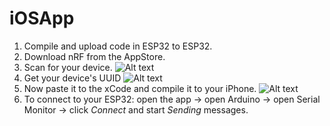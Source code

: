 # iOSApp

1. Compile and upload code in ESP32 to ESP32.
2. Download nRF from the AppStore.
3. Scan for your device.
![Alt text](//AerospecApp/iOSApp/main/misc/Pictures/readme/nRF-1.png?raw=true "Should be ESP32")
4. Get your device's UUID
![Alt text](//AerospecApp/iOSApp/main/misc/Pictures/readme/nRF-2.png?raw=true "The UUID in *Services*")
5. Now paste it to the xCode and compile it to your iPhone.
![Alt text](//AerospecApp/iOSApp/main/misc/Pictures/readme/UUID.png?raw=true "The UUID in *Services*")
6. To connect to your ESP32:
  open the app -> open Arduino -> open Serial Monitor -> click *Connect* and start *Sending* messages.
